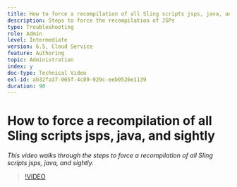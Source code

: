 ```yaml
---
title: How to force a recompilation of all Sling scripts jsps, java, and sightly
description: Steps to force the recompilation of JSPs
type: Troubleshooting
role: Admin
level: Intermediate
version: 6.5, Cloud Service
feature: Authoring
topic: Administration
index: y
doc-type: Technical Video
exl-id: ab32fa37-065f-4c89-929c-eeb9526e1139
duration: 90
---
```

# How to force a recompilation of all Sling scripts jsps, java, and sightly

*This video walks through the steps to force a recompilation of all Sling scripts jsps, java, and sightly.*

>[!VIDEO](https://video.tv.adobe.com/v/335464?quality=12&learn=on)
